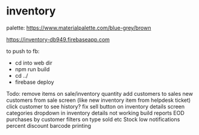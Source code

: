 # inventory

palette: https://www.materialpalette.com/blue-grey/brown

https://inventory-db949.firebaseapp.com

to push to fb:
- cd into web dir
- npm run build
- cd ../
- firebase deploy


Todo:
    remove items on sale/inventory quantity
    add customers to sales
    new customers from sale screen (like new inventory item from helpdesk ticket)
    click customer to see history?
    fix sell button on inventory details screen
    categories dropdown in inventory details not working
    build reports
        EOD
        purchases by customer
        filters on type sold etc
    Stock low notifications
    percent discount
    barcode printing

